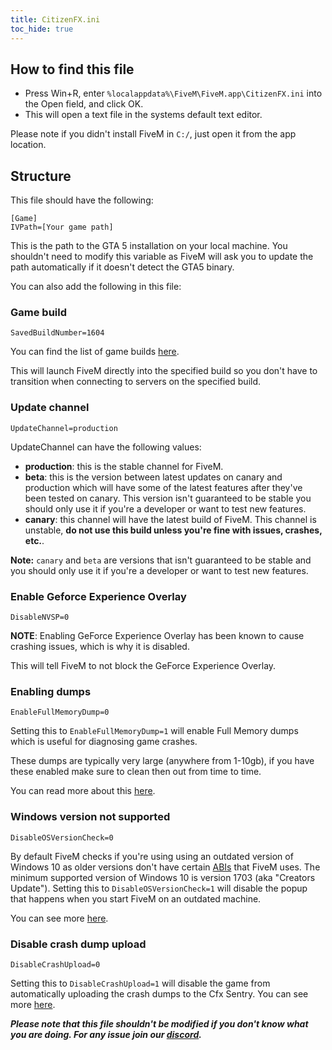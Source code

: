 ```yaml
---
title: CitizenFX.ini
toc_hide: true
---
```


## How to find this file

- Press Win+R, enter `%localappdata%\FiveM\FiveM.app\CitizenFX.ini` into the Open field, and click OK.
- This will open a text file in the systems default text editor.

Please note if you didn't install FiveM in `C:/`, just open it from the app location.

## Structure

This file should have the following:

```
[Game]
IVPath=[Your game path]
```

This is the path to the GTA 5 installation on your local machine. You shouldn't need to modify this variable as FiveM will ask you to update the path automatically if it doesn't detect the GTA5 binary.

You can also add the following in this file:

### Game build

```
SavedBuildNumber=1604
```

You can find the list of game builds [here](/docs/server-manual/server-commands/#sv_enforcegamebuild-build).

This will launch FiveM directly into the specified build so you don't have to transition when connecting to servers on the specified build.

### Update channel

```
UpdateChannel=production
```

UpdateChannel can have the following values:

- **production**: this is the stable channel for FiveM.
- **beta**: this is the version between latest updates on canary and production which will have some of the latest features after they've been tested on canary. This version isn't guaranteed to be stable you should only use it if you're a developer or want to test new features.
- **canary**: this channel will have the latest build of FiveM. This channel is unstable, **do not use this build unless you're fine with issues, crashes, etc.**.

**Note:** `canary` and `beta` are versions that isn't guaranteed to be stable and you should only use it if you're a developer or want to test new features.

### Enable Geforce Experience Overlay

```
DisableNVSP=0
```

**NOTE**: Enabling GeForce Experience Overlay has been known to cause crashing issues, which is why it is disabled.

This will tell FiveM to not block the GeForce Experience Overlay.

### Enabling dumps

```
EnableFullMemoryDump=0
```

Setting this to `EnableFullMemoryDump=1` will enable Full Memory dumps which is useful for diagnosing game crashes.

These dumps are typically very large (anywhere from 1-10gb), if you have these enabled make sure to clean then out from time to time.

You can read more about this [here](https://forum.cfx.re/t/enabling-and-uploading-full-client-dumps/1138940).

### Windows version not supported

```
DisableOSVersionCheck=0
```

By default FiveM checks if you're using using an outdated version of Windows 10 as older versions don't have certain [ABIs](https://en.wikipedia.org/wiki/Application_binary_interface) that FiveM uses.
The minimum supported version of Windows 10 is version 1703 (aka "Creators Update").
Setting this to `DisableOSVersionCheck=1` will disable the popup that happens when you start FiveM on an outdated machine.

You can see more [here](https://github.com/citizenfx/fivem/blob/1b01a54ea0803c8e06ef7e15bb1ae3a3d64de085/code/client/launcher/Main.cpp#L682).

### Disable crash dump upload

```
DisableCrashUpload=0
```

Setting this to `DisableCrashUpload=1` will disable the game from automatically uploading the crash dumps to the Cfx Sentry.
You can see more [here](https://github.com/citizenfx/fivem/blob/1b01a54ea0803c8e06ef7e15bb1ae3a3d64de085/code/client/launcher/MiniDump.cpp#L1646).

***Please note that this file shouldn't be modified if you don't know what you are doing. For any issue join our [discord](https://discord.gg/fivem).***
